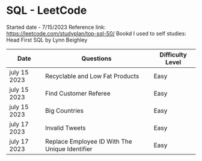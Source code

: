 # SQL - LeetCode
Started date - 7/15/2023
Reference link: https://leetcode.com/studyplan/top-sql-50/
Bookd I used to self studies: Head First SQL by Lynn Beighley


| Date          | Questions     | Difficulty Level |
| ------------- | ------------- | -----------------|
| july 15 2023  | Recyclable and Low Fat Products   | Easy     |
| july 15 2023  | Find Customer Referee   | Easy     |
| july 15 2023  | Big Countries   | Easy     |
| july 17 2023  | Invalid Tweets  | Easy     |
| july 17 2023  | Replace Employee ID With The Unique Identifier  | Easy     |




